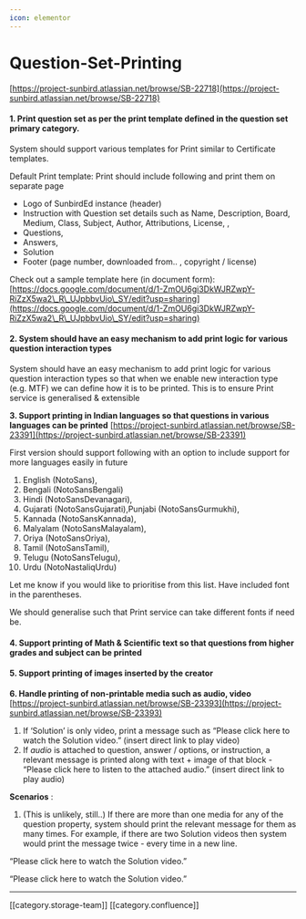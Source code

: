 ```yaml
---
icon: elementor
---
```


# Question-Set-Printing

[https://project-sunbird.atlassian.net/browse/SB-22718](https://project-sunbird.atlassian.net/browse/SB-22718)

#### 1. Print question set as per the print template defined in the question set primary category.

System should support various templates for Print similar to Certificate templates.

Default Print template: Print should include following and print them on separate page

* Logo of SunbirdEd instance (header)
* Instruction with Question set details such as Name, Description, Board, Medium, Class, Subject, Author, Attributions, License, ,
* Questions,
* Answers,
* Solution
* Footer (page number, downloaded from.. , copyright / license)

Check out a sample template here (in document form): [https://docs.google.com/document/d/1-ZmOU6gi3DkWJRZwpY-RiZzX5wa2\_R\_UJpbbvUio\_SY/edit?usp=sharing](https://docs.google.com/document/d/1-ZmOU6gi3DkWJRZwpY-RiZzX5wa2\_R\_UJpbbvUio\_SY/edit?usp=sharing)

#### 2. System should have an easy mechanism to add print logic for various question interaction types

System should have an easy mechanism to add print logic for various question interaction types so that when we enable new interaction type (e.g. MTF) we can define how it is to be printed. This is to ensure Print service is generalised & extensible

**3. Support printing in Indian languages so that questions in various languages can be printed** [https://project-sunbird.atlassian.net/browse/SB-23391](https://project-sunbird.atlassian.net/browse/SB-23391)

First version should support following with an option to include support for more languages easily in future

1. English (NotoSans),
2. Bengali (NotoSansBengali)
3. Hindi (NotoSansDevanagari),
4. Gujarati (NotoSansGujarati),Punjabi (NotoSansGurmukhi),
5. Kannada (NotoSansKannada),
6. Malyalam (NotoSansMalayalam),
7. Oriya (NotoSansOriya),
8. Tamil (NotoSansTamil),
9. Telugu (NotoSansTelugu),
10. Urdu (NotoNastaliqUrdu)

Let me know if you would like to prioritise from this list. Have included font in the parentheses.

We should generalise such that Print service can take different fonts if need be.

#### 4. Support printing of Math & Scientific text so that questions from higher grades and subject can be printed

#### 5. Support printing of images inserted by the creator

**6. Handle printing of non-printable media such as audio, video** [https://project-sunbird.atlassian.net/browse/SB-23393](https://project-sunbird.atlassian.net/browse/SB-23393)

1. If ‘Solution’ is only video, print a message such as “Please click here to watch the Solution video.” (insert direct link to play video)
2. If _audio_ is attached to question, answer / options, or instruction, a relevant message is printed along with text + image of that block - “Please click here to listen to the attached audio.” (insert direct link to play audio)

**Scenarios** :

1. (This is unlikely, still..) If there are more than one media for any of the question property, system should print the relevant message for them as many times. For example, if there are two Solution videos then system would print the message twice - every time in a new line.

“Please click here to watch the Solution video.”

“Please click here to watch the Solution video.”

***

\[\[category.storage-team]] \[\[category.confluence]]
